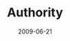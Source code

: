 ---
layout: message
category: message
series: "Roadmap For A Revolution"
title: "Authority"
date: 2009-06-21
audio-description: "Alli Patterson discusses why authority is an important component of a revolution."
audio: "http://s3.amazonaws.com/crossroadsaudiomessages/Roadmap5.mp3"
audio-title: "Authority"
audio-duration: "34:47"
notes-description: " "
notes: "http://www.crossroads.net/players/media/hq/SN_06_13-14_09.pdf "
notes-title: "Authority (study notes)"
video-description: "Alli Patterson discusses why authority is a critical part of a revolution."
video-title: "Authority"
video: "https://s3.amazonaws.com/crossroadsvideomessages/Roadmap5.mp4"
video-poster: "https://www.crossroads.net/uploadedfiles/Roadmap5-still.jpg"
program-description: ""
program: "http://www.crossroads.net/players/media/hq/0613_14Program.pdf"
program-title: "Authority (program)"
---